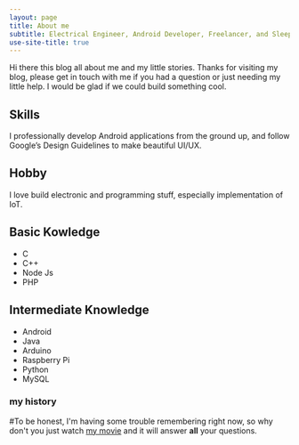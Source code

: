 ```yaml
---
layout: page
title: About me
subtitle: Electrical Engineer, Android Developer, Freelancer, and Sleeper
use-site-title: true
---
```


Hi there this blog all about me and my little stories. Thanks for visiting my blog, please get in touch with me if you had a question or just needing my little help. I would be glad if we could build something cool.

## Skills
I professionally develop Android applications from the ground up, and follow Google’s Design Guidelines to make beautiful UI/UX.

## Hobby
I love build electronic and programming stuff, especially implementation of IoT.

## Basic Kowledge
- C
- C++
- Node Js
- PHP

## Intermediate Knowledge
- Android
- Java
- Arduino
- Raspberry Pi
- Python
- MySQL

### my history

#To be honest, I'm having some trouble remembering right now, so why don't you just watch [my movie](http://en.wikipedia.org/wiki/The_Princess_Bride_%28film%29) and it will answer **all** your questions.
